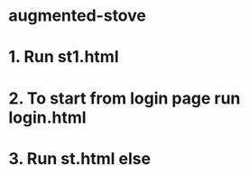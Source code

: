 # augmented-stove
# 1. Run st1.html
# 2. To start from login page run login.html
# 3. Run st.html else
